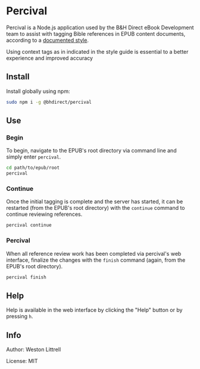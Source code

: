 # Percival

Percival is a Node.js application used by the B&H Direct eBook Development team to assist with tagging Bible references in EPUB content documents, according to a [documented style](https://style.bhdirect-ebooks.org/code/data_types.html).

Using context tags as in indicated in the style guide is essential to a better experience and improved accuracy

## Install

Install globally using npm:

```bash
sudo npm i -g @bhdirect/percival
```

## Use

### Begin

To begin, navigate to the EPUB's root directory via command line and simply enter `percival`.

```bash
cd path/to/epub/root
percival
```

### Continue

Once the initial tagging is complete and the server has started, it can be restarted (from the EPUB's root directory) with the `continue` command to continue reviewing references.

```bash
percival continue
```

### Percival

When all reference review work has been completed via percival's web interface, finalize the changes with the `finish` command (again, from the EPUB's root directory).

```bash
percival finish
```

## Help

Help is available in the web interface by clicking the "Help" button or by pressing `h`.

## Info

Author: Weston Littrell

License: MIT